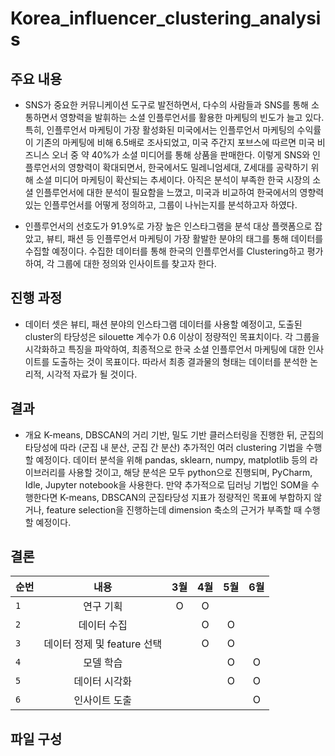# Korea_influencer_clustering_analysis  

 
## 주요 내용
* SNS가 중요한 커뮤니케이션 도구로 발전하면서, 다수의 사람들과 SNS를 통해 소통하면서 영향력을 발휘하는 소셜 인플루언서를 활용한 마케팅의 빈도가 늘고 있다. 특히, 인플루언서 마케팅이 가장 활성화된 미국에서는 인플루언서 마케팅의 수익률이 기존의 마케팅에 비해 6.5배로 조사되었고, 미국 주간지 포브스에 따르면 미국 비즈니스 오너 중 약 40%가 소셜 미디어를 통해 상품을 판매한다. 이렇게 SNS와 인플루언서의 영향력이 확대되면서, 한국에서도 밀레니엄세대, Z세대를 공략하기 위해 소셜 미디어 마케팅이 확산되는 추세이다. 아직은 분석이 부족한 한국 시장의 소셜 인플루언서에 대한 분석이 필요함을 느꼈고, 미국과 비교하여 한국에서의 영향력있는 인플루언서를 어떻게 정의하고, 그룹이 나뉘는지를 분석하고자 하였다. 

* 인플루언서의 선호도가 91.9%로 가장 높은 인스타그램을 분석 대상 플랫폼으로 잡았고, 뷰티, 패션 등 인플루언서 마케팅이 가장 활발한 분야의 태그를 통해 데이터를 수집할 예정이다. 수집한 데이터를 통해 한국의 인플루언서를 Clustering하고 평가하여, 각 그룹에 대한 정의와 인사이트를 찾고자 한다.

## 진행 과정
* 데이터 셋은 뷰티, 패션 분야의 인스타그램 데이터를 사용할 예정이고, 도출된 cluster의 타당성은 silouette 계수가 0.6 이상이 정량적인 목표치이다. 각 그룹을 시각화하고 특징을 파악하여, 최종적으로 한국 소셜 인플루언서 마케팅에 대한 인사이트를 도출하는 것이 목표이다. 따라서 최종 결과물의 형태는 데이터를 분석한 논리적, 시각적 자료가 될 것이다.

## 결과
* 개요
K-means, DBSCAN의 거리 기반, 밀도 기반 클러스터링을 진행한 뒤, 군집의 타당성에 따라 (군집 내 분산, 군집 간 분산) 추가적인 여러 clustering 기법을 수행할 예정이다. 데이터 분석을 위해 pandas, sklearn, numpy, matplotlib 등의 라이브러리를 사용할 것이고, 해당 분석은 모두 python으로 진행되며, PyCharm, Idle, Jupyter notebook을 사용한다. 만약 추가적으로 딥러닝 기법인 SOM을 수행한다면 K-means, DBSCAN의 군집타당성 지표가 정량적인 목표에 부합하지 않거나, feature selection을 진행하는데 dimension 축소의 근거가 부족할 때 수행할 예정이다.

  
## 결론
| 순번 | 내용 | 3월 | 4월 | 5월 | 6월 |
|---|:---:|:---:|:---:|:---:|:---:|
| `1` | 연구 기획 | O | O | | |
| `2` | 데이터 수집 |  | O | O | |
| `3` | 데이터 정제 및 feature 선택 | | O | O | |
| `4` | 모델 학습 |  | | O | O |
| `5` | 데이터 시각화| | | O | O |
| `6` | 인사이트 도출| | | | O |

## 파일 구성
